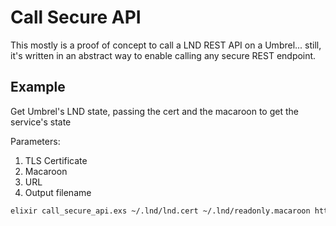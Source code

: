 # Call Secure API

This mostly is a proof of concept to call a LND REST API on a Umbrel... still, it's written in an abstract way to enable calling any secure REST endpoint.

## Example

Get Umbrel's LND state, passing the cert and the macaroon to get the service's state

Parameters:

1. TLS Certificate
1. Macaroon
1. URL
1. Output filename

```bash
elixir call_secure_api.exs ~/.lnd/lnd.cert ~/.lnd/readonly.macaroon https://umbrel:8080/v1/graph graph.json
```
